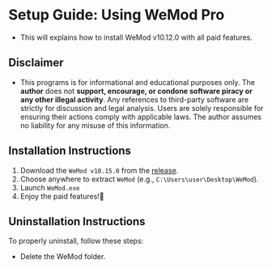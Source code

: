 # **Setup Guide: Using WeMod Pro**
- This will explains how to install WeMod v10.12.0 with all paid features.  

## **Disclaimer**
- This programs is for informational and educational purposes only. The **author** does not **support, encourage, or condone software piracy or any other illegal activity**. Any references to third-party software are strictly for discussion and legal analysis. Users are solely responsible for ensuring their actions comply with applicable laws. The author assumes no liability for any misuse of this information.  


## **Installation Instructions**

1. Download the `WeMod v10.15.0` from the [release](https://github.com/xacgbeta/WeMod-Pro/releases/tag/WeMod).
2. Choose anywhere to extract `WeMod` (e.g., `C:\Users\user\Desktop\WeMod`).
3. Launch `WeMod.exe`
4. Enjoy the paid features!🎉  

## **Uninstallation Instructions**

To properly uninstall, follow these steps:  
- Delete the WeMod folder.

